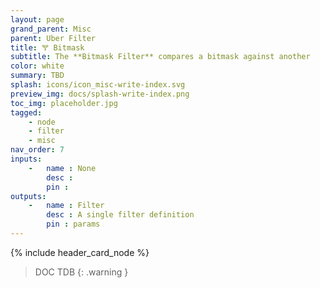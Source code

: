 ```yaml
---
layout: page
grand_parent: Misc
parent: Uber Filter
title: 🝖 Bitmask
subtitle: The **Bitmask Filter** compares a bitmask against another
color: white
summary: TBD
splash: icons/icon_misc-write-index.svg
preview_img: docs/splash-write-index.png
toc_img: placeholder.jpg
tagged: 
    - node
    - filter
    - misc
nav_order: 7
inputs:
    -   name : None
        desc : 
        pin : 
outputs:
    -   name : Filter
        desc : A single filter definition
        pin : params
---
```


{% include header_card_node %}

> DOC TDB
{: .warning }